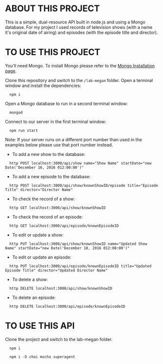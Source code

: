 # ABOUT THIS PROJECT

This is a simple, dual-resource API built in node.js and using a Mongo database. For my project I used records of television shows (with a name it's original date of airing) and episodes (with the episode title and director).

# TO USE THIS PROJECT

You'll need Mongo. To install Mongo please refer to the <a href="https://docs.mongodb.com/manual/installation/">Mongo Installation page</a>.

Clone this repository and switch to the `/lab-megan` folder. Open a terminal window and install the dependencies:
```
  npm i
```
Open a Mongo database to run in a second terminal window:
```
  mongod
```
Connect to our server in the first terminal window:
```
  npm run start
```
Note: If your server runs on a different port number than used in the examples below please use that port number instead.

- To add a new show to the database:
```
  http POST localhost:3000/api/show name="Show Name" startDate="new Date('December 16, 2016 012:00:00')"
```
- To add a new episode to the database:
```
  http POST localhost:3000/api/show/knownShowID/episode title="Episode Title" director="Director Name"
```
- To check the record of a show:
```
  http GET localhost:3000/api/show/knownShowID
```
- To check the record of an episode:
```
  http GET localhost:3000/api/episode/knownEpisodeID
```
- To edit or update a show:
```
  http PUT localhost:3000/api/show/knownShowID name="Updated Show Name" startDate="new Date('December 18, 2016 012:00:00')"
```
- To edit or update an episode:
```
  http PUT localhost:3000/api/episode/knownEpisodeID title="Updated Episode Title" director="Updated Director Name"
```
- To delete a show:
```
  http DELETE localhost:3000/api/show/knownShowID
```
- To delete an episode:
```
  http DELETE localhost:3000/api/episode/knownEpisodeID
```
# TO USE THIS API

Clone the project and switch to the lab-megan folder.

```
  npm i

  npm i -D chai mocha superagent
```
